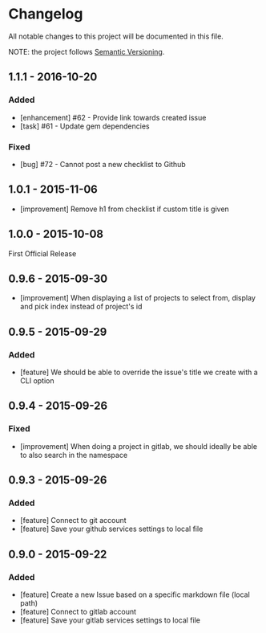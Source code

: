 # Changelog
All notable changes to this project will be documented in this file.

NOTE: the project follows [Semantic Versioning](http://semver.org/).

## 1.1.1 - 2016-10-20

### Added

- [enhancement] #62 - Provide link towards created issue
- [task] #61 - Update gem dependencies

### Fixed

- [bug] #72 - Cannot post a new checklist to Github

## 1.0.1 - 2015-11-06

- [improvement] Remove h1 from checklist if custom title is given

## 1.0.0 - 2015-10-08

First Official Release

## 0.9.6 - 2015-09-30

- [improvement] When displaying a list of projects to select from, display and pick index instead of project's id

## 0.9.5 - 2015-09-29

### Added

- [feature] We should be able to override the issue's title we create with a CLI option

## 0.9.4 - 2015-09-26

### Fixed

- [improvement] When doing a project in gitlab, we should ideally be able to also search in the namespace

## 0.9.3 - 2015-09-26

### Added

- [feature] Connect to git account
- [feature] Save your github services settings to local file

## 0.9.0 - 2015-09-22

### Added

- [feature] Create a new Issue based on a specific markdown file (local path)
- [feature] Connect to gitlab account
- [feature] Save your gitlab services settings to local file

